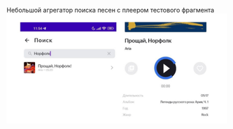 Небольшой агрегатор поиска песен с плеером тестового фрагмента
![alt text](https://github.com/AlexeyJarlax/PlaylistMaker/raw/master/app/src/main/res/drawable/preview.jpg)
